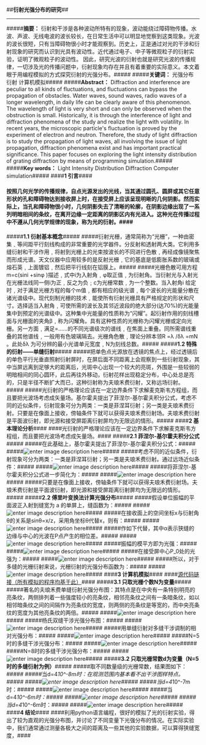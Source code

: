 ##**衍射光强分布的研究**##


----------


#####**摘要：** 衍射和干涉是各种波动所特有的现象，波动能绕过障碍物传播。水波、声波、无线电波的波长较长，在日常生活中可以明显地觉察到这类现象。光波的波长很短，只有当障碍物很小时才能观察到。历史上，正是通过对光的干涉和衍射现象的研究而认识到光具有波动性。近代通过电子、中子等微观粒子的衍射实验，证明了微观粒子的波动性。 因此，研究光波的衍射也就是研究光波的传播规律，一切涉及光的传播问题中，衍射现象均存在并且有着重要的实际意义。本文着眼于用编程模拟的方式探究衍射的光强分布。#####
#####**关键词：** 光强分布   衍射   计算机模拟#####
#####**Abstract：** Diffraction and interference are peculiar to all kinds of fluctuations, and fluctuations can bypass the propagation of obstacles. Water waves, sound waves, radio waves of a longer wavelength, in daily life can be clearly aware of this phenomenon. The wavelength of light is very short and can only be observed when the obstruction is small. Historically, it is through the interference of light and diffraction phenomena of the study and realize the light with volatility. In recent years, the microscopic particle's fluctuation is proved by the experiment of electron and neutron. Therefore, the study of light diffraction is to study the propagation of light waves, all involving the issue of light propagation, diffraction phenomena exist and has important practical significance. This paper focuses on exploring the light intensity distribution of grating diffraction by means of programming simulation.#####
#####**Key words：** Light Intensity Distribution   Diffraction   Computer simulation#####
####**1 引言**####
####		按照几何光学的传播规律，自点光源发出的光线，当其通过圆孔、圆屏或其它任意形状的孔和障碍物达到接收屏上时，在接受屏上应该呈现明晰的几何阴影。然而实际上，当孔和障碍物很小时，几何阴影失去了清晰的轮廓，在阴影边缘出现了一系列明暗相间的条纹，在离开边缘一定距离的阴影区内有光进入。这种光在传播过程中不遵从几何光学规律的现象，称为光的衍射。####
#####**1.1 衍射基本概念**#####
#####衍射光栅，通常简称为“光栅”，一种由密集﹑等间距平行刻线构成的非常重要的光学器件。分反射和透射两大类。它利用多缝衍射和干涉作用﹐将射到光栅上的光束按波长的不同进行色散﹐再经成像镜聚焦而形成光谱。天文仪器中应用较多的是反射光栅﹐它的基底是低膨胀系数的玻璃或熔石英﹐上面镀铝﹐然后把平行线刻在铝膜上。#####
#####光栅色散可用方程m=c(sini +sinφ )描述﹐式中i为入射角﹐φ取正值﹐为衍射角。当衍射光与入射光在光栅法线同一侧i为正﹐反之为负﹔c为光栅常数﹐为一个整数。当入射角i 给定时﹐对于满足光栅方程的每个m值﹐都有相应的级光谱﹐每个波长的光能量分散在诸光谱级中。现代刻制光栅的技术﹐能使所有衍射光栅具有严格规定的形状和尺寸。选择适当入射角﹐可使所需的波长及其邻近波段的绝大部分(达70%)的光能量集中到预定的光谱级中。这种集中光能量的性质称为“闪耀”。起衍射作用的刻线槽面与光栅面的夹角β﹐称为闪耀角。具有这种性质的光栅称为闪耀光栅或定向光栅。另一方面﹐满足=……的不同光谱级次的谱线﹐在焦面上重叠。同所需谱线重叠的其他谱线﹐一般用有色玻璃隔去。光栅角色散﹐理论分辨本领R =λ /δλ =mN 。此处δλ 为可分辨的最小光谱单元宽度﹐N为刻线总数。#####
#####**1.2 特殊的衍射——单缝衍射**#####
#####把单色点光源放在透镜的焦点上，经过透镜后的单色平行光垂直照射衍射屏时，在屏后面不同距离上会观察到一些衍射现象，其中当屏远离到足够大的距离后，光斑中心出现一个较大的亮斑，外围是一些较弱的明暗相间的同心圆环，此后再往外移动，衍射花样出现稳定分布，中心处总是亮的，只是半径不断扩大而已，这种衍射称为夫琅禾费衍射，又称远场衍射。#####
#####光衍射的严格理论应该在一定边界条件下求解麦克斯韦方程组，而且要把光波场考虑成矢量场。基尔霍夫提出了菲涅尔-基尔霍夫积分公式，考虑不同的近似条件，衍射现象可分为两类：一类是菲涅耳衍射；另一类是夫琅禾费衍射。只要是在像面上接收，傍轴条件下就可以获得夫琅禾费衍射场。夫琅禾费衍射是平面波衍射，即光源和接受屏距离衍射屏均为无限远的情形。#####
####**2 基本理论分析**####
####光衍射的严格理论应该在一定边界条件下求解麦克斯韦方程组，而且要把光波场考虑成矢量场。####
#####**2.1 菲涅尔-基尔霍夫积分公式**#####
#####在此基础上，基尔霍夫提出了菲涅尔-基尔霍夫积分公式：#####
#####![enter image description here](https://github.com/hanshihao/compuational_physics_N2014301020016/blob/master/QQ%E6%88%AA%E5%9B%BE20170105152939.png)#####
#####考虑不同的近似条件，衍射现象可分为两类：一类是菲涅耳衍射；另一类是夫琅禾费衍射。通过远场近似条件：#####
#####![enter image description here](https://github.com/hanshihao/compuational_physics_N2014301020016/blob/master/QQ%E6%88%AA%E5%9B%BE20170105153008.png)#####
#####将菲涅尔-基尔霍夫积分公式进一步简化为：#####
#####![enter image description here](https://github.com/hanshihao/compuational_physics_N2014301020016/blob/master/QQ%E6%88%AA%E5%9B%BE20170105153017.png)#####
#####只要是在像面上接收，傍轴条件下就可以获得夫琅禾费衍射场。夫琅禾费衍射是平面波衍射，即光源和接受屏距离衍射屏均为无限远的情形。#####
#####**2.2 傅里叶变换法计算光强分布**#####
#####假设单位振幅的平面波正入射到缝宽为 a 的单屏上，缝函数为：#####
#####![enter image description here](https://github.com/hanshihao/compuational_physics_N2014301020016/blob/master/QQ%E6%88%AA%E5%9B%BE20170105154034.png)#####
#####在接收面上的空间坐标x与衍射角θ的关系是sinθ=x/z，采用角坐标θ代替x，则有：#####
#####![enter image description here](https://github.com/hanshihao/compuational_physics_N2014301020016/blob/master/QQ%E6%88%AA%E5%9B%BE20170105154042.png)#####
#####作如下代替，其中α表示狭缝的边缘与中心的光波在P点产生的相位差。#####
#####![enter image description here](https://github.com/hanshihao/compuational_physics_N2014301020016/blob/master/QQ%E6%88%AA%E5%9B%BE20170105154058.png)#####
#####振幅的模平方即为光强：#####
#####![enter image description here](https://github.com/hanshihao/compuational_physics_N2014301020016/blob/master/QQ%E6%88%AA%E5%9B%BE20170105154111.png)#####
#####在接受屏中心P_0处的光强为：#####
#####![enter image description here](https://github.com/hanshihao/compuational_physics_N2014301020016/blob/master/QQ%E6%88%AA%E5%9B%BE20170105154120.png)#####
#####所以，对于多缝的光栅衍射来说，光栅衍射的光强分布函数为：#####
#####![enter image description here](https://github.com/hanshihao/compuational_physics_N2014301020016/blob/master/QQ%E6%88%AA%E5%9B%BE20170105155418.png)#####
####**3 计算机模拟**####
####[源代码链接（所有模拟的程序均基于此）](https://github.com/hanshihao/compuational_physics_N2014301020016/blob/master/diffraction.py)####
#####**3.1 只取光栅个数N为变量**#####
#####著名的夫琅禾费单缝衍射光强分布图：其特点是在中央有一条特别明亮的亮条纹，两侧排列着一些强度较小的亮条纹，相邻亮条纹之间有一条暗条纹，如以相邻暗条纹之间的间隔作为亮条纹的宽度，则两侧的亮条纹是等宽的，而中央亮条纹的宽度为其他亮条纹的两倍。#####
#####![enter image description here](https://github.com/hanshihao/compuational_physics_N2014301020016/blob/master/1%E7%BC%9D.png)#####
#####杨氏双缝干涉光强分布图：#####
#####![enter image description here](https://github.com/hanshihao/compuational_physics_N2014301020016/blob/master/%E5%8F%8C%E7%BC%9D%E5%B9%B2%E6%B6%89.png)#####
#####用单缝衍射对多缝干涉调制的相对光强分布：#####
#####![enter image description here](https://github.com/hanshihao/compuational_physics_N2014301020016/blob/master/%E8%B0%83%E5%88%B6%E5%90%8E%E5%8F%8C%E7%BC%9D.png)#####
#####N=5时的多缝干涉光强分布：#####
#####![enter image description here](https://github.com/hanshihao/compuational_physics_N2014301020016/blob/master/5%E7%BC%9D%E5%B9%B2%E6%B6%89.png)#####
#####N=8时的多缝干涉光强分布：#####
#####![enter image description here](https://github.com/hanshihao/compuational_physics_N2014301020016/blob/master/8%E7%BC%9D%E5%B9%B2%E6%B6%89.png)#####
#####**3.2 只取光栅常数d为变量（N=5时的多缝衍射为例）**#####
#####取不同数量级的光栅常数，结果图如下：#####
#####当d=4*10^-8m时：在观测范围内基本看不出干涉图样特点。#####
#####![enter image description here](https://github.com/hanshihao/compuational_physics_N2014301020016/blob/master/QQ%E6%88%AA%E5%9B%BE20170106233528.png)#####
#####当d=4*10^-7m时：#####
#####![enter image description here](https://github.com/hanshihao/compuational_physics_N2014301020016/blob/master/-7%E7%BA%A7.png)#####
#####当d=4*10^-6m时：#####
#####![enter image description here](https://github.com/hanshihao/compuational_physics_N2014301020016/blob/master/-6%E7%BA%A7.png)#####
#####当d=4*10^-6m时：#####
#####![enter image description here](https://github.com/hanshihao/compuational_physics_N2014301020016/blob/master/-5%E7%BA%A7.png)#####
####**4 结论**####
####利用python语言编程，很好的模拟了光的衍射实验，得出了较为直观的光强分布图，并讨论了不同变量下光强分布的情况。在实际实验中，我们通常通过测量各极大之间的距离及一些其他的实验数据，可以算得狭缝宽度，####

